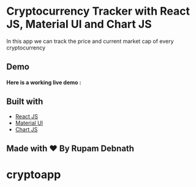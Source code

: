 # Cryptocurrency Tracker with React JS, Material UI and Chart JS
In this app we can track the price and current market cap of every cryptocurrency
## Demo
#### Here is a working live demo : 

## Built with 

- [React JS](https://reactjs.org/)
- [Material UI](https://v4.mui.com/)
- [Chart JS](https://reactchartjs.github.io/react-chartjs-2/#/)

## Made with ♥ By Rupam Debnath
# cryptoapp
